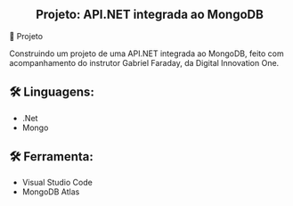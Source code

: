 <h2 align="center">Projeto: API.NET integrada ao MongoDB</h2
​    


## 🚀 Projeto

Construindo um projeto de uma API.NET integrada ao MongoDB, feito com acompanhamento do instrutor Gabriel Faraday, da Digital Innovation One.







## 🛠 Linguagens:

* .Net
* Mongo




## 🛠 Ferramenta:

* Visual Studio Code
* MongoDB Atlas
